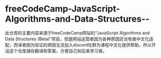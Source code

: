 # freeCodeCamp-JavaScript-Algorithms-and-Data-Structures--
此仓库的主要内容来源于freeCodeCamp网站的“JavaScript Algorithms and Data Structures (Beta)”项目，但是网站运营者因为各种原因还没有做中文化适配，而译者因为验证的原因无法加入discord社群为课程中文化提供帮助，所以开设这个仓库储存翻译和答案，方便自己和后来学习者。
